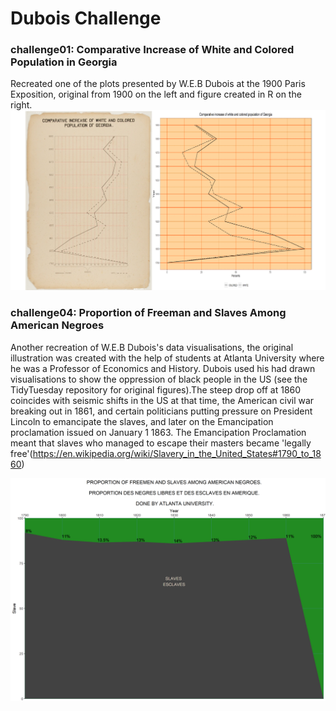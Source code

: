 # Dubois Challenge 
### challenge01: Comparative Increase of White and Colored Population in Georgia

Recreated one of the plots presented by W.E.B Dubois at the 1900 Paris Exposition, original from 1900 on the left and figure created in R on the right. 
![](Compareplot1.png)

### challenge04: Proportion of Freeman and Slaves Among American Negroes

Another recreation of W.E.B Dubois's data visualisations, the original illustration was created with the help of students at Atlanta University where he was a 
Professor of Economics and History. Dubois used his had drawn visualisations to show the oppression of black people in the US (see the TidyTuesday repository for original figures).The steep drop off at 1860 coincides with seismic shifts in the US at that time, the American civil war breaking out in 1861, and certain politicians putting pressure on President Lincoln to emancipate the slaves, and later on the Emancipation proclamation issued on January 1 1863. The Emancipation Proclamation meant that slaves who managed to escape their masters became 'legally free'(https://en.wikipedia.org/wiki/Slavery_in_the_United_States#1790_to_1860)

![](plotfreedslaves.png)
